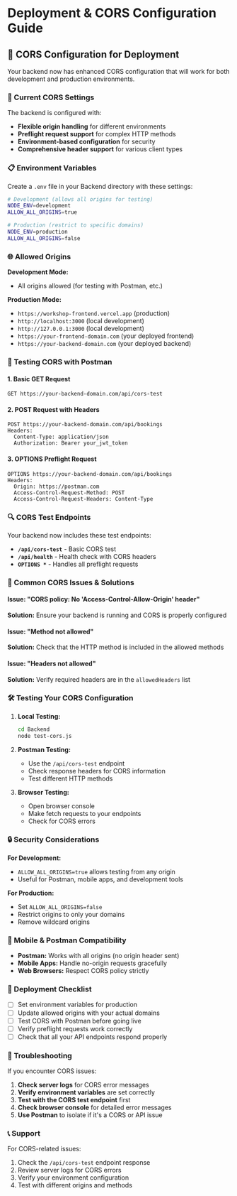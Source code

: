 # Deployment & CORS Configuration Guide

## 🚀 CORS Configuration for Deployment

Your backend now has enhanced CORS configuration that will work for both development and production environments.

### 🔧 Current CORS Settings

The backend is configured with:
- **Flexible origin handling** for different environments
- **Preflight request support** for complex HTTP methods
- **Environment-based configuration** for security
- **Comprehensive header support** for various client types

### 📋 Environment Variables

Create a `.env` file in your Backend directory with these settings:

```bash
# Development (allows all origins for testing)
NODE_ENV=development
ALLOW_ALL_ORIGINS=true

# Production (restrict to specific domains)
NODE_ENV=production
ALLOW_ALL_ORIGINS=false
```

### 🌐 Allowed Origins

**Development Mode:**
- All origins allowed (for testing with Postman, etc.)

**Production Mode:**
- `https://workshop-frontend.vercel.app` (production)
- `http://localhost:3000` (local development)
- `http://127.0.0.1:3000` (local development)
- `https://your-frontend-domain.com` (your deployed frontend)
- `https://your-backend-domain.com` (your deployed backend)

### 🧪 Testing CORS with Postman

#### 1. Basic GET Request
```
GET https://your-backend-domain.com/api/cors-test
```

#### 2. POST Request with Headers
```
POST https://your-backend-domain.com/api/bookings
Headers:
  Content-Type: application/json
  Authorization: Bearer your_jwt_token
```

#### 3. OPTIONS Preflight Request
```
OPTIONS https://your-backend-domain.com/api/bookings
Headers:
  Origin: https://postman.com
  Access-Control-Request-Method: POST
  Access-Control-Request-Headers: Content-Type
```

### 🔍 CORS Test Endpoints

Your backend now includes these test endpoints:

- **`/api/cors-test`** - Basic CORS test
- **`/api/health`** - Health check with CORS headers
- **`OPTIONS *`** - Handles all preflight requests

### 🚨 Common CORS Issues & Solutions

#### Issue: "CORS policy: No 'Access-Control-Allow-Origin' header"
**Solution:** Ensure your backend is running and CORS is properly configured

#### Issue: "Method not allowed"
**Solution:** Check that the HTTP method is included in the allowed methods

#### Issue: "Headers not allowed"
**Solution:** Verify required headers are in the `allowedHeaders` list

### 🛠️ Testing Your CORS Configuration

1. **Local Testing:**
   ```bash
   cd Backend
   node test-cors.js
   ```

2. **Postman Testing:**
   - Use the `/api/cors-test` endpoint
   - Check response headers for CORS information
   - Test different HTTP methods

3. **Browser Testing:**
   - Open browser console
   - Make fetch requests to your endpoints
   - Check for CORS errors

### 🔒 Security Considerations

**For Development:**
- `ALLOW_ALL_ORIGINS=true` allows testing from any origin
- Useful for Postman, mobile apps, and development tools

**For Production:**
- Set `ALLOW_ALL_ORIGINS=false`
- Restrict origins to only your domains
- Remove wildcard origins

### 📱 Mobile & Postman Compatibility

- **Postman:** Works with all origins (no origin header sent)
- **Mobile Apps:** Handle no-origin requests gracefully
- **Web Browsers:** Respect CORS policy strictly

### 🚀 Deployment Checklist

- [ ] Set environment variables for production
- [ ] Update allowed origins with your actual domains
- [ ] Test CORS with Postman before going live
- [ ] Verify preflight requests work correctly
- [ ] Check that all your API endpoints respond properly

### 🔧 Troubleshooting

If you encounter CORS issues:

1. **Check server logs** for CORS error messages
2. **Verify environment variables** are set correctly
3. **Test with the CORS test endpoint** first
4. **Check browser console** for detailed error messages
5. **Use Postman** to isolate if it's a CORS or API issue

### 📞 Support

For CORS-related issues:
1. Check the `/api/cors-test` endpoint response
2. Review server logs for CORS errors
3. Verify your environment configuration
4. Test with different origins and methods 